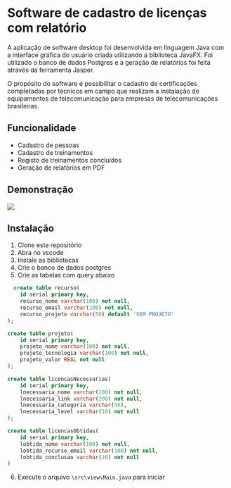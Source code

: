 
# Software de cadastro de licenças com relatório

A aplicação de software desktop foi desenvolvida em linguagem Java com a interface gráfica do usuário criada utilizando a biblioteca JavaFX. Foi utilizado o banco de dados Postgres e a geração de relatórios foi feita através da ferramenta Jasper.

O propósito do software é possibilitar o cadastro de certificações completadas por técnicos em campo que realizam a instalação de equipamentos de telecomunicação para empresas de telecomunicações brasileiras.


## Funcionalidade
- Cadastro de pessoas
- Cadastro de treinamentos
- Registo de treinamentos concluídos
- Geração de relatórios em PDF
## Demonstração

![](https://github.com/welyson1/atividadePratica01/blob/c7e6bb7ec3b7b0b92051fa6f10632ac415bd71c7/docs/demo.gif)
## Instalação

1. Clone este repositório
2. Abra no vscode
3. Instale as bibliotecas
4. Crie o banco de dados postgres
5. Crie as tabelas com query abaixo
```SQL
  create table recurso(
	id serial primary key,
	recurso_nome varchar(100) not null,
	recurso_email varchar(100) not null,
	recurso_projeto varchar(50) default 'SEM PROJETO'	
);

create table projeto(
	id serial primary key,
	projeto_nome varchar(100) not null,
	projeto_tecnologia varchar(100) not null,
	projeto_valor REAL not null
);

create table licencasNecessarias(
	id serial primary key,
	lnecessaria_nome varchar(100) not null,
	lnecessaria_link varchar(200) not null,
	lnecessaria_categoria varchar(50),
	lnecessaria_level varchar(10) not null	
);

create table licencasObtidas(
	id serial primary key,
	lobtida_nome varchar(100) not null,
	lobtida_recurso_email varchar(100) not null,
	lobtida_conclusao varchar(20) not null
)
```
6. Execute o arquivo `\src\view\Main.java` para iniciar